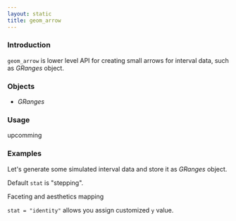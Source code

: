 ```yaml
---
layout: static
title: geom_arrow
---
```

<!--roptions dev='png', fig.width=8, fig.height=8, fig.path = "geom_arrow-" -->
<!--begin.rcode setup, message = FALSE, echo = FALSE, warning = FALSE
    render_jekyll()
    opts_knit$set(imgur.key = "7733c9b660907f0975935cc9ba657413")
    opts_knit$set(upload = TRUE)
end.rcode-->

### Introduction
`geom_arrow` is lower level API for creating small arrows for interval data,
such as *GRanges* object.

### Objects
  * *GRanges*
  
### Usage
  upcomming
  
### Examples

Let's generate some simulated interval data and store it as *GRanges* object.

<!--begin.rcode message = FALSE, warning = FALSE, error = FALSE
set.seed(1)
N <- 100
library(ggbio)
library(GenomicRanges)
## =======================================
##  simmulated GRanges
## =======================================
gr <- GRanges(seqnames = 
              sample(c("chr1", "chr2", "chr3"),
                     size = N, replace = TRUE),
              IRanges(
                      start = sample(1:300, size = N, replace = TRUE),
                      width = sample(70:75, size = N,replace = TRUE)),
              strand = sample(c("+", "-", "*"), size = N, 
                replace = TRUE),
              value = rnorm(N, 10, 3), score = rnorm(N, 100, 30),
              sample = sample(c("Normal", "Tumor"), 
                size = N, replace = TRUE),
              pair = sample(letters, size = N, 
                replace = TRUE))
end.rcode-->

Default `stat` is "stepping". 
<!--begin.rcode message = FALSE, warning = FALSE, error = FALSE
ggplot() + geom_arrow(gr)
end.rcode-->

Faceting and aesthetics mapping
<!--begin.rcode message = FALSE, warning = FALSE, error = FALSE
ggplot() + geom_arrow(gr, facets = sample ~ seqnames, color = "red")
end.rcode-->

`stat = "identity"` allows you assign customized `y` value.
<!--begin.rcode message = FALSE, warning = FALSE, error = FALSE
ggplot() + geom_arrow(gr, stat = "identity", aes(x = start, y = value,
                                        xend = end, yend = value))
end.rcode-->
